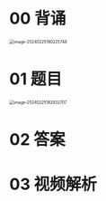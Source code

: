 # 00 背诵

<img src="https://cvp.oss-cn-shanghai.aliyuncs.com/picgo/202402251902830.png" alt="image-20240225190225748" style="zoom:50%;" />



# 01 题目

<img src="https://cvp.oss-cn-shanghai.aliyuncs.com/picgo/202402251829801.png" alt="image-20240225182932707" style="zoom:50%;" />



# 02 答案







# 03 视频解析



